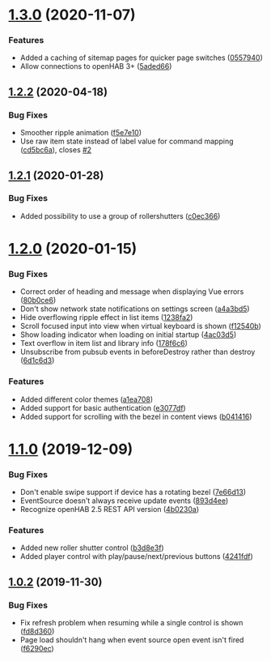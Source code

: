 # [1.3.0](https://github.com/stefan-torstensson/openhab-remote/compare/v1.2.2...v1.3.0) (2020-11-07)


### Features

* Added a caching of sitemap pages for quicker page switches ([0557940](https://github.com/stefan-torstensson/openhab-remote/commit/0557940da800179da522d8cb6cb83fc376a84784))
* Allow connections to openHAB 3+ ([5aded66](https://github.com/stefan-torstensson/openhab-remote/commit/5aded6655c41d8e004d1a88dd780b3dfcbdb1ae8))



## [1.2.2](https://github.com/stefan-torstensson/openhab-remote/compare/v1.2.1...v1.2.2) (2020-04-18)


### Bug Fixes

* Smoother ripple animation ([f5e7e10](https://github.com/stefan-torstensson/openhab-remote/commit/f5e7e10d7645341f77b1b3a21b02ddad4dc4547d))
* Use raw item state instead of label value for command mapping ([cd5bc6a](https://github.com/stefan-torstensson/openhab-remote/commit/cd5bc6a11fba3688ae7977dc68fc9437f93e44a5)), closes [#2](https://github.com/stefan-torstensson/openhab-remote/issues/2)



## [1.2.1](https://github.com/stefan-torstensson/openhab-remote/compare/v1.2.0...v1.2.1) (2020-01-28)


### Bug Fixes

* Added possibility to use a group of rollershutters ([c0ec366](https://github.com/stefan-torstensson/openhab-remote/commit/c0ec3663fb1dc37db2b091fbf5b93f7618d13ab4))



# [1.2.0](https://github.com/stefan-torstensson/openhab-remote/compare/v1.1.0...v1.2.0) (2020-01-15)


### Bug Fixes

* Correct order of heading and message when displaying Vue errors ([80b0ce6](https://github.com/stefan-torstensson/openhab-remote/commit/80b0ce6fff0aef696c556433d517c28f70b865c7))
* Don't show network state notifications on settings screen ([a4a3bd5](https://github.com/stefan-torstensson/openhab-remote/commit/a4a3bd51b017ed6ce39b691c62fab710b0d68746))
* Hide overflowing ripple effect in list items ([1238fa2](https://github.com/stefan-torstensson/openhab-remote/commit/1238fa288a2b45aecff83400ca8c63e060777d71))
* Scroll focused input into view when virtual keyboard is shown ([f12540b](https://github.com/stefan-torstensson/openhab-remote/commit/f12540b52edcafa651a4b21c5c9622227cc96326))
* Show loading indicator when loading on initial startup ([4ac03d5](https://github.com/stefan-torstensson/openhab-remote/commit/4ac03d59809bfdddc0120409151f70e2e05b7f09))
* Text overflow in item list and library info ([178f6c6](https://github.com/stefan-torstensson/openhab-remote/commit/178f6c6af6504442020981435b4a394e4db48ecb))
* Unsubscribe from pubsub events in beforeDestroy rather than destroy ([6d1c6d3](https://github.com/stefan-torstensson/openhab-remote/commit/6d1c6d3a08744bc17a253e6a294a1c39aa6f7779))


### Features

* Added different color themes ([a1ea708](https://github.com/stefan-torstensson/openhab-remote/commit/a1ea7081f611df27f776d3119f7371a6a2e125ca))
* Added support for basic authentication ([e3077df](https://github.com/stefan-torstensson/openhab-remote/commit/e3077df4ec05789212cfd7b64cde40de168e354c))
* Added support for scrolling with the bezel in content views ([b041416](https://github.com/stefan-torstensson/openhab-remote/commit/b04141616a404a595f06d97e66a184c4c670e0c0))



# [1.1.0](https://github.com/stefan-torstensson/openhab-remote/compare/v1.0.2...v1.1.0) (2019-12-09)


### Bug Fixes

* Don't enable swipe support if device has a rotating bezel ([7e66d13](https://github.com/stefan-torstensson/openhab-remote/commit/7e66d134fe8aa474e322c53f660af930e2a2546e))
* EventSource doesn't always receive update events ([893d4ee](https://github.com/stefan-torstensson/openhab-remote/commit/893d4eecf3c1da65326adc44bdf7c48b13e08949))
* Recognize openHAB 2.5 REST API version ([4b0230a](https://github.com/stefan-torstensson/openhab-remote/commit/4b0230a012e560d9e411c331b724d775d9dc408b))


### Features

* Added new roller shutter control ([b3d8e3f](https://github.com/stefan-torstensson/openhab-remote/commit/b3d8e3f2ac07ae800f3ea5cca63b63327e9d3b47))
* Added player control with play/pause/next/previous buttons ([4241fdf](https://github.com/stefan-torstensson/openhab-remote/commit/4241fdfe908f3e90081bab9a0e02ab1a00a8c114))



## [1.0.2](https://github.com/stefan-torstensson/openhab-remote/compare/v1.0.1...v1.0.2) (2019-11-30)


### Bug Fixes

* Fix refresh problem when resuming while a single control is shown ([fd8d360](https://github.com/stefan-torstensson/openhab-remote/commit/fd8d360ff450dcb717aa951c8b13cada109222e1))
* Page load shouldn't hang when event source open event isn't fired ([f6290ec](https://github.com/stefan-torstensson/openhab-remote/commit/f6290ecb19f52ed34f368783c925004c042b62ad))



